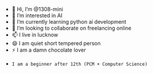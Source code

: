 - 👋 Hi, I’m @1308-mini
- 👀 I’m interested in AI
- 🌱 I’m currently learning python ai development
- 💞️ I’m looking to collaborate on freelancing online
- 📫 I live in lucknow
- 😄 I am quiet short tempered person
- ⚡ I am a damn chocolate lover
-     I am a beginner after 12th (PCM + Computer Science)

<!---
1308-mini/1308-mini is a ✨ special ✨ repository because its `README.md` (this file) appears on your GitHub profile.
You can click the Preview link to take a look at your changes.
--->
